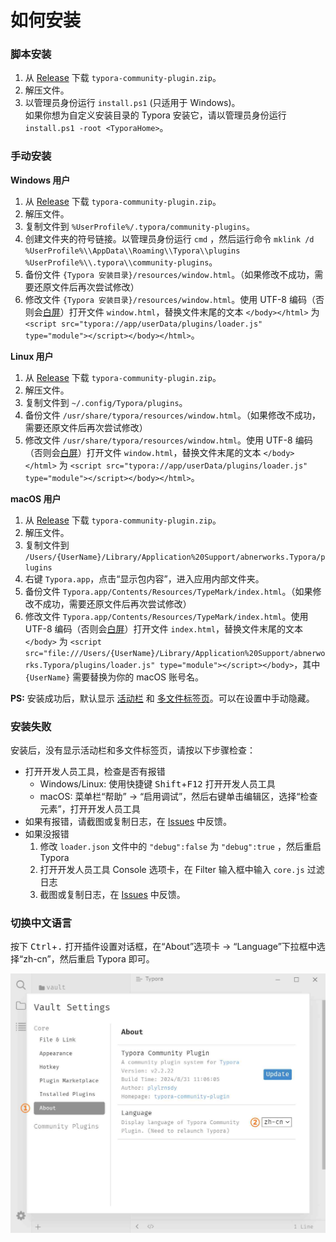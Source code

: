 # 如何安装



### 脚本安装

1. 从 [Release][release] 下载 `typora-community-plugin.zip`。
2. 解压文件。
3. 以管理员身份运行 `install.ps1` (只适用于 Windows)。 <br> 如果你想为自定义安装目录的 Typora 安装它，请以管理员身份运行 `install.ps1 -root <TyporaHome>`。



### 手动安装

**Windows 用户**

1. 从 [Release][release] 下载 `typora-community-plugin.zip`。
2. 解压文件。
3. 复制文件到 `%UserProfile%/.typora/community-plugins`。
4. 创建文件夹的符号链接。以管理员身份运行 `cmd` ，然后运行命令 `mklink /d %UserProfile%\\AppData\\Roaming\\Typora\\plugins %UserProfile%\\.typora\\community-plugins`。
5. 备份文件 `{Typora 安装目录}/resources/window.html`。（如果修改不成功，需要还原文件后再次尝试修改）
6. 修改文件 `{Typora 安装目录}/resources/window.html`。使用 UTF-8 编码（否则会[白屏][ws]）打开文件 `window.html`，替换文件末尾的文本 `</body></html>` 为 `<script src="typora://app/userData/plugins/loader.js" type="module"></script></body></html>`。



**Linux 用户**

1. 从 [Release][release] 下载 `typora-community-plugin.zip`。
2. 解压文件。
3. 复制文件到 `~/.config/Typora/plugins`。
4. 备份文件 `/usr/share/typora/resources/window.html`。（如果修改不成功，需要还原文件后再次尝试修改）
5. 修改文件 `/usr/share/typora/resources/window.html`。使用 UTF-8 编码（否则会[白屏][ws]）打开文件 `window.html`，替换文件末尾的文本 `</body></html>` 为 `<script src="typora://app/userData/plugins/loader.js" type="module"></script></body></html>`。



**macOS 用户**

1. 从 [Release][release] 下载 `typora-community-plugin.zip`。
2. 解压文件。
3. 复制文件到 `/Users/{UserName}/Library/Application%20Support/abnerworks.Typora/plugins`
4. 右键 `Typora.app`，点击“显示包内容”，进入应用内部文件夹。
5. 备份文件 `Typora.app/Contents/Resources/TypeMark/index.html`。（如果修改不成功，需要还原文件后再次尝试修改）
6. 修改文件 `Typora.app/Contents/Resources/TypeMark/index.html`。使用 UTF-8 编码（否则会[白屏][ws]）打开文件 `index.html`，替换文件末尾的文本 `</body>` 为 `<script src="file:///Users/{UserName}/Library/Application%20Support/abnerworks.Typora/plugins/loader.js" type="module"></script></body>`，其中 `{UserName}` 需要替换为你的 macOS 账号名。



**PS:** 安装成功后，默认显示 [活动栏](./3-ribbon.md) 和 [多文件标签页](./3-file-tabs.md)。可以在设置中手动隐藏。



### 安装失败

安装后，没有显示活动栏和多文件标签页，请按以下步骤检查：

- 打开开发人员工具，检查是否有报错
  - Windows/Linux: 使用快捷键 <kbd>Shift</kbd>+<kbd>F12</kbd> 打开开发人员工具
  - macOS: 菜单栏“帮助” → “启用调试”，然后右键单击编辑区，选择“检查元素”，打开开发人员工具
- 如果有报错，请截图或复制日志，在 [Issues][issues] 中反馈。
- 如果没报错
  1. 修改 `loader.json` 文件中的 `"debug":false` 为 `"debug":true` ，然后重启 Typora
  2. 打开开发人员工具 Console 选项卡，在 Filter 输入框中输入 `core.js` 过滤日志
  3. 截图或复制日志，在 [Issues][issues] 中反馈。



### 切换中文语言

按下 <kbd>Ctrl</kbd>+<kbd>.</kbd> 打开插件设置对话框，在“About”选项卡 → “Language”下拉框中选择“zh-cn”，然后重启 Typora 即可。

![](../../assets/user/settings-lang-zh.jpg)



[issues]: https://github.com/typora-community-plugin/typora-community-plugin/issues
[release]: https://github.com/typora-community-plugin/typora-community-plugin/releases
[ws]: https://github.com/typora-community-plugin/typora-community-plugin/issues/9

